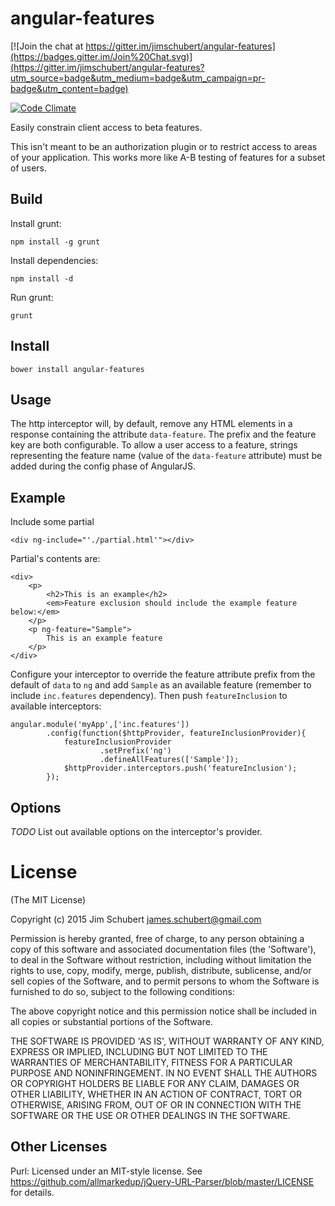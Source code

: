 # angular-features

[![Join the chat at https://gitter.im/jimschubert/angular-features](https://badges.gitter.im/Join%20Chat.svg)](https://gitter.im/jimschubert/angular-features?utm_source=badge&utm_medium=badge&utm_campaign=pr-badge&utm_content=badge)

[![Code Climate](https://codeclimate.com/github/jimschubert/angular-features/badges/gpa.svg)](https://codeclimate.com/github/jimschubert/angular-features)

Easily constrain client access to beta features.

This isn't meant to be an authorization plugin or to restrict access to areas
of your application. This works more like A-B testing of features for a subset
of users.

## Build

Install grunt:

    npm install -g grunt

Install dependencies:

    npm install -d

Run grunt:

    grunt

## Install

`bower install angular-features`  

## Usage

The http interceptor will, by default, remove any HTML elements in a response
containing the attribute `data-feature`. The
prefix and the feature key are both configurable. To allow a user access to a
feature, strings representing the feature name
(value of the `data-feature` attribute) must be added during the config phase
of AngularJS.

## Example

Include some partial

    <div ng-include="'./partial.html'"></div>

Partial's contents are:

    <div>
        <p>
            <h2>This is an example</h2>
            <em>Feature exclusion should include the example feature below:</em>
        </p>
        <p ng-feature="Sample">
            This is an example feature
        </p>
    </div>

Configure your interceptor to override the feature attribute prefix from the
default of `data` to `ng` and add `Sample` as an available feature (remember to
include `inc.features` dependency). Then push `featureInclusion`
to available interceptors:

    angular.module('myApp',['inc.features'])
            .config(function($httpProvider, featureInclusionProvider){
                featureInclusionProvider
                        .setPrefix('ng')
                        .defineAllFeatures(['Sample']);
                $httpProvider.interceptors.push('featureInclusion');
            });

## Options

_TODO_ List out available options on the interceptor's provider.


# License

(The MIT License)

Copyright (c) 2015 Jim Schubert <james.schubert@gmail.com>

Permission is hereby granted, free of charge, to any person obtaining a copy of
this software and associated documentation files (the 'Software'), to deal in
the Software without restriction, including without limitation the rights to
use, copy, modify, merge, publish, distribute, sublicense, and/or sell copies
of the Software, and to permit persons to whom the Software is furnished to do
so, subject to the following conditions:

The above copyright notice and this permission notice shall be included in all
copies or substantial portions of the Software.

THE SOFTWARE IS PROVIDED 'AS IS', WITHOUT WARRANTY OF ANY KIND, EXPRESS OR
IMPLIED, INCLUDING BUT NOT LIMITED TO THE WARRANTIES OF MERCHANTABILITY,
FITNESS FOR A PARTICULAR PURPOSE AND NONINFRINGEMENT. IN NO EVENT SHALL THE
AUTHORS OR COPYRIGHT HOLDERS BE LIABLE FOR ANY CLAIM, DAMAGES OR OTHER
LIABILITY, WHETHER IN AN ACTION OF CONTRACT, TORT OR OTHERWISE, ARISING FROM,
OUT OF OR IN CONNECTION WITH THE SOFTWARE OR THE USE OR OTHER DEALINGS IN THE
SOFTWARE.

## Other Licenses

Purl: Licensed under an MIT-style license. See https://github.com/allmarkedup/jQuery-URL-Parser/blob/master/LICENSE for details.